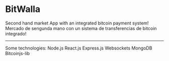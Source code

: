 # BitWalla

Second hand market App with an integrated bitcoin payment system!
Mercado de sengunda mano con un sistema de transferencias de bitcoin integrado!

----------------------
Some technologies:
  Node.js
  React.js
  Express.js
  Websockets
  MongoDB
  Bitcoinjs-lib
